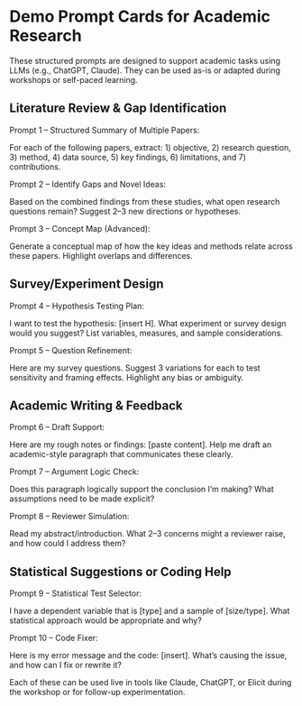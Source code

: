 # Demo Prompt Cards for Academic Research

These structured prompts are designed to support academic tasks using LLMs (e.g., ChatGPT, Claude). They can be used as-is or adapted during workshops or self-paced learning.

## Literature Review & Gap Identification

Prompt 1 – Structured Summary of Multiple Papers:

For each of the following papers, extract: 1) objective, 2) research question, 3) method, 4) data source, 5) key findings, 6) limitations, and 7) contributions.

Prompt 2 – Identify Gaps and Novel Ideas:

Based on the combined findings from these studies, what open research questions remain? Suggest 2–3 new directions or hypotheses.

Prompt 3 – Concept Map (Advanced):

Generate a conceptual map of how the key ideas and methods relate across these papers. Highlight overlaps and differences.

## Survey/Experiment Design

Prompt 4 – Hypothesis Testing Plan:

I want to test the hypothesis: [insert H]. What experiment or survey design would you suggest? List variables, measures, and sample considerations.

Prompt 5 – Question Refinement:

Here are my survey questions. Suggest 3 variations for each to test sensitivity and framing effects. Highlight any bias or ambiguity.

## Academic Writing & Feedback

Prompt 6 – Draft Support:

Here are my rough notes or findings: [paste content]. Help me draft an academic-style paragraph that communicates these clearly.

Prompt 7 – Argument Logic Check:

Does this paragraph logically support the conclusion I’m making? What assumptions need to be made explicit?

Prompt 8 – Reviewer Simulation:

Read my abstract/introduction. What 2–3 concerns might a reviewer raise, and how could I address them?

## Statistical Suggestions or Coding Help

Prompt 9 – Statistical Test Selector:

I have a dependent variable that is [type] and a sample of [size/type]. What statistical approach would be appropriate and why?

Prompt 10 – Code Fixer:

Here is my error message and the code: [insert]. What’s causing the issue, and how can I fix or rewrite it?

Each of these can be used live in tools like Claude, ChatGPT, or Elicit during the workshop or for follow-up experimentation.